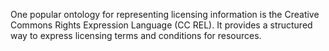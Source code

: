 One popular ontology for representing licensing information is the Creative Commons Rights Expression Language (CC REL). 
It provides a structured way to express licensing terms and conditions for resources. 
